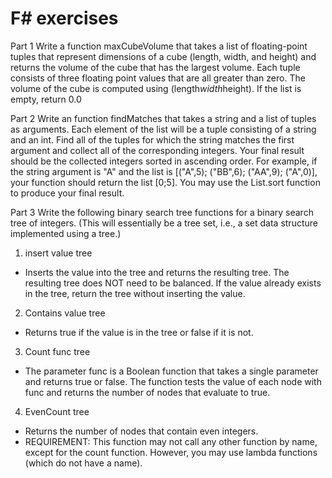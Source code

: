 # F# exercises

Part 1
Write a function maxCubeVolume that takes a list of floating-point tuples that represent dimensions of a cube (length, width, and height) and returns the volume of the cube that has the largest volume.  Each tuple consists of three floating point values that are all greater than zero.  The volume of the cube is computed using (length*width*height). If the list is empty, return 0.0

Part 2
Write an function findMatches that takes a string and a list of tuples as arguments. Each element of the list will be a tuple consisting of a string and an int. Find all of the tuples for which the string matches the first argument and collect all of the corresponding integers. Your final result should be the collected integers sorted in ascending order. For example, if the string argument is "A" and the list is [("A",5); ("BB",6); ("AA",9); ("A",0)], your function should return the list [0;5].  You may use the List.sort function to produce your final result.

Part 3
Write the following binary search tree functions for a binary search tree of integers. (This will essentially be a tree set, i.e., a set data structure implemented using a tree.)
1. insert value tree
  * Inserts the value into the tree and returns the resulting tree. The resulting tree does NOT need to be balanced.  If the value already exists in the tree, return the tree without inserting the value.
2. Contains value tree
  * Returns true if the value is in the tree or false if it is not.
3. Count func tree
  * The parameter func is a Boolean function that takes a single parameter and returns true or false. The function tests the value of each node with func and returns the number of nodes that evaluate to true.
4. EvenCount tree
  * Returns the number of nodes that contain even integers.
  * REQUIREMENT: This function may not call any other function by name, except for the count function. However, you may use lambda functions (which do not have a name).
